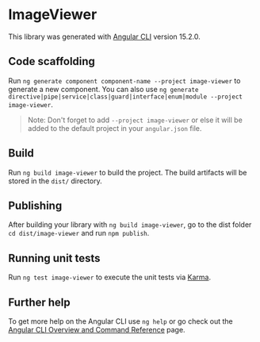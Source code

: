 # ImageViewer

This library was generated with [Angular CLI](https://github.com/angular/angular-cli) version 15.2.0.

## Code scaffolding

Run `ng generate component component-name --project image-viewer` to generate a new component. You can also use `ng generate directive|pipe|service|class|guard|interface|enum|module --project image-viewer`.
> Note: Don't forget to add `--project image-viewer` or else it will be added to the default project in your `angular.json` file. 

## Build

Run `ng build image-viewer` to build the project. The build artifacts will be stored in the `dist/` directory.

## Publishing

After building your library with `ng build image-viewer`, go to the dist folder `cd dist/image-viewer` and run `npm publish`.

## Running unit tests

Run `ng test image-viewer` to execute the unit tests via [Karma](https://karma-runner.github.io).

## Further help

To get more help on the Angular CLI use `ng help` or go check out the [Angular CLI Overview and Command Reference](https://angular.io/cli) page.
